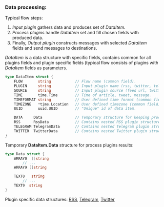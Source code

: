 ### Data processing:

Typical flow steps:

1. *Input plugin* gathers data and produces set of *DataItem*.
2. *Process plugins* handle *DataItem* set and fill chosen fields with
   produced data.
3. Finally, *Output plugin* constructs messages with selected *DataItem*
   fields and send messages to destinations.


*DataItem* is a data structure with specific fields, contains common
for all plugins fields and plugin specific fields (typical flow
consists of plugins with *DataItem* fields as parameters.

```go
type DataItem struct {
	FLOW       string           // Flow name (common field).
	PLUGIN     string           // Input plugin name (rss, twitter, telegram etc.).
	SOURCE     string           // Input plugin source (feed url, twitter channel, telegram chat etc.).
	TIME       time.Time        // Time of article, tweet, message.
	TIMEFORMAT string           // User defined time format (common field).
	TIMEZONE   *time.Location   // User defined timezone (common field).
	UUID       uuid.UUID        // "Unique" id of data item.

	DATA     Data               // Temporary structure for keeping process plugins results.
	RSS      RssData            // Contains nested RSS plugin structure.
	TELEGRAM TelegramData       // Contains nested Telegram plugin structure.
	TWITTER  TwitterData        // Contains nested Twitter plugin structure.
}
```

Temporary **DataItem.Data** structure for process plugins results:

```go
type Data struct {
	ARRAY0  []string
        // ...
	ARRAY9 []string

	TEXT0   string
        // ...
	TEXT9  string
}
```

Plugin specific data structures:
[RSS](https://github.com/livelace/gosquito/blob/master/docs/plugins/input/rss.md),
[Telegram](https://github.com/livelace/gosquito/blob/master/docs/plugins/input/telegram.md),
[Twitter](https://github.com/livelace/gosquito/blob/master/docs/plugins/input/twitter.md)
